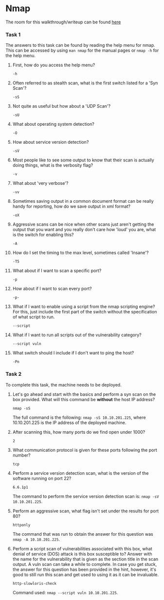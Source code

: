 # Nmap

The room for this walkthrough/writeup can be found [here](https://tryhackme.com/room/rpnmap)

### Task 1
The answers to this task can be found by reading the help menu for nmap. This can be accessed by using `man nmap` for the manual pages or `nmap -h` for the help menu.

1. First, how do you access the help menu?

   `-h`

2. Often referred to as stealth scan, what is the first switch listed for a 'Syn Scan'?

   `-sS`

3. Not quite as useful but how about a 'UDP Scan'?

   `-sU`

4. What about operating system detection?

   `-O`

5. How about service version detection?

   `-sV`

6. Most people like to see some output to know that their scan is actually doing things, what is the verbosity flag?

   `-v`

7. What about 'very verbose'?

   `-vv`

8. Sometimes saving output in a common document format can be really handy for reporting, how do we save output in xml format?

   `-oX`

9. Aggressive scans can be nice when other scans just aren't getting the output that you want and you really don't care how 'loud' you are, what is the switch for enabling this?

   `-A`

10. How do I set the timing to the max level, sometimes called 'Insane'?

    `-T5`

11. What about if I want to scan a specific port?

    `-p`

12. How about if I want to scan every port?

    `-p-`

13. What if I want to enable using a script from the nmap scripting engine? For this, just include the first part of the switch without the specification of what script to run.

    `--script`

14. What if I want to run all scripts out of the vulnerability category? 

    `--script vuln`

15. What switch should I include if I don't want to ping the host?

    `-Pn`


### Task 2
To complete this task, the machine needs to be deployed.

1. Let's go ahead and start with the basics and perform a syn scan on the box provided. What will this command be **without** the host IP address?

   `nmap -sS`

   The full command is the following: `nmap -sS 10.10.201.225`, where 10.10.201.225 is the IP address of the deployed machine.

2. After scanning this, how many ports do we find open under 1000?

   `2`

3. What communication protocol is given for these ports following the port number?

   `tcp`

4. Perform a service version detection scan, what is the version of the software running on port 22?

   `6.6.1p1`

   The command to perform the service version detection scan is: `nmap -sV 10.10.201.225`.

5. Perform an aggressive scan, what flag isn't set under the results for port 80?

   `httponly`

   The command that was run to obtain the answer for this question was `nmap -A 10.10.201.225`.

6. Perform a script scan of vulnerabilities associated with this box, what denial of service (DOS) attack is this box susceptible to? Answer with the name for the vulnerability that is given as the section title in the scan output. A vuln scan can take a while to complete. In case you get stuck, the answer for this question has been provided in the hint, however, it's good to still run this scan and get used to using it as it can be invaluable. 

   `http-slowloris-check`

   Command used: `nmap --script vuln 10.10.201.225`.
